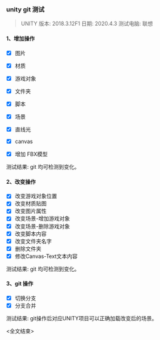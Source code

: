 ### unity git 测试
> UNITY 版本: 2018.3.12F1
> 日期: 2020.4.3
> 测试电脑: 联想

#### 1、增加操作
- [x] 图片
- [x] 材质
- [X] 游戏对象
- [X] 文件夹
- [X] 脚本
- [X] 场景
- [X] 直线光
- [X] canvas
- [X] 增加 FBX模型


测试结果: git 均可检测到变化。

#### 2、改变操作
- [x] 改变游戏对象位置
- [x] 改变材质贴图
- [x] 改变图片属性
- [x] 改变场景-增加游戏对象
- [x] 改变场景-删除游戏对象
- [X] 改变脚本内容
- [X] 改变文件夹名字
- [X] 删除文件夹
- [X] 修改Canvas-Text文本内容

测试结果: git 均可检测到变化。

#### 3、git 操作
- [X] 切换分支
- [X] 分支合并

测试结果: git操作后对应UNITY项目可以正确加载改变后的场景。

<全文结束>